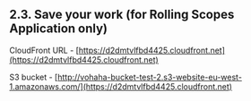 ## 2.3. Save your work (for Rolling Scopes Application only)
CloudFront URL - [https://d2dmtvlfbd4425.cloudfront.net](https://d2dmtvlfbd4425.cloudfront.net)

S3 bucket - [http://vohaha-bucket-test-2.s3-website-eu-west-1.amazonaws.com/](https://d2dmtvlfbd4425.cloudfront.net)
